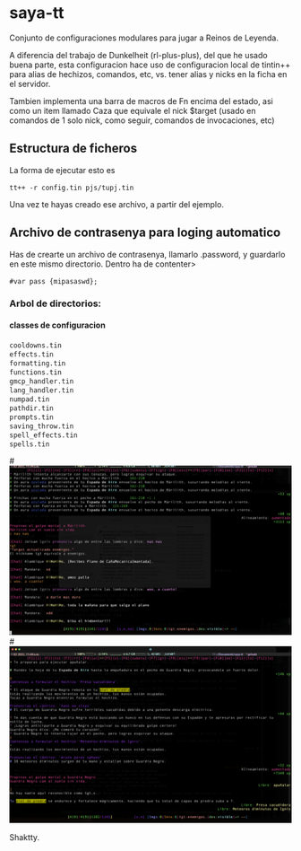# saya-tt
Conjunto de configuraciones modulares para jugar a Reinos de Leyenda.

A diferencia del trabajo de Dunkelheit (rl-plus-plus), del que he usado buena parte, esta configuracion hace uso de configuracion local de tintin++ para alias de hechizos, comandos, etc, vs. tener alias y nicks en la ficha en el servidor.

Tambien implementa una barra de macros de Fn encima del estado, asi como un item llamado Caza que equivale el nick $target (usado en comandos de 1 solo nick, como seguir, comandos de invocaciones, etc)

## Estructura de ficheros
La forma de ejecutar esto es

```
tt++ -r config.tin pjs/tupj.tin
```

Una vez te hayas creado ese archivo, a partir del ejemplo. 

## Archivo de contrasenya para loging automatico
Has de crearte un archivo de contrasenya, llamarlo .password, y guardarlo en este mismo directorio. Dentro ha de contenter>
```
#var pass {mipasaswd};
```

### Arbol de directorios:
#### classes de configuracion
```
cooldowns.tin
effects.tin
formatting.tin
functions.tin
gmcp_handler.tin
lang_handler.tin
numpad.tin
pathdir.tin
prompts.tin
saving_throw.tin
spell_effects.tin
spells.tin
```

#![screenshot](p1.png)
#![screenshot](p2.png)

Shaktty.
